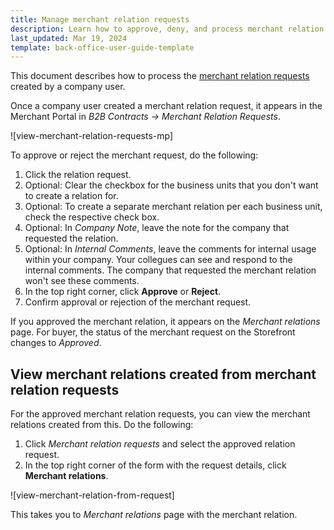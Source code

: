 ```yaml
---
title: Manage merchant relation requests
description: Learn how to approve, deny, and process merchant relation requests in the Merchant Portal
last_updated: Mar 19, 2024
template: back-office-user-guide-template
---
```

This document describes how to process the [merchant relation requests]((/docs/pbc/all/merchant-management/{{page.version}}/marketplace/merchant-b2b-contracts-feature-overview.html)) created by a company user.

Once a company user created a merchant relation request, it appears in the Merchant Portal in *B2B Contracts -> Merchant Relation Requests*.

![view-merchant-relation-requests-mp]

To approve or reject the merchant request, do the following:

1. Click the relation request.
2. Optional: Clear the checkbox for the business units that you don't want to create a relation for.
3. Optional: To create a separate merchant relation per each business unit, check the respective check box.
4. Optional: In *Company Note*, leave the note for the company that requested the relation.
5. Optional: In *Internal Comments*, leave the comments for internal usage within your company. Your collegues can see and respond to the internal comments. The company that requested the merchant relation won't see these comments.
6. In the top right corner, click **Approve** or **Reject**.
7. Confirm approval or rejection of the merchant request.

If you approved the merchant relation, it appears on the *Merchant relations* page. For buyer, the status of the merchant request on the Storefront changes to *Approved*.

## View merchant relations created from merchant relation requests

For the approved merchant relation requests, you can view the merchant relations created from this. Do the following:

1. Click *Merchant relation requests* and select the approved relation request. 
2. In the top right corner of the form with the request details, click **Merchant relations**.

![view-merchant-relation-from-request]

This takes you to *Merchant relations* page with the merchant relation.





